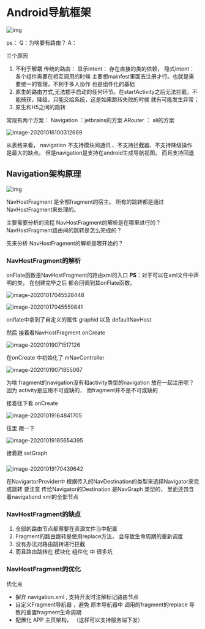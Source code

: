 # Android导航框架

![img](https://img.mukewang.com/wiki/5f2991f809ea460716341524.jpg)



ps：
Q：为啥要有路由？
A：

三个原因

1. 不利于解耦
   传统的路由：
   显示intent： 存在直接的类的依赖，
   隐式intent：各个组件需要在相互调用的时候 主要想mainfest里面去注册才行。也就是需要统一的管理，不利于多人协作
   也是组件化的基础
2. 原生的路由方式,无法插手启动的任何环节。在startActivity之后无法拦截，不能捕获，降级，只能交给系统，这是如果跳转失败的时候 就有可能发生异常；
3. 原生和H5之间的跳转







常规有两个方案：
Navigation  ：jetbrains的方案
ARouter		： ali的方案

![image-20201016100312669](https://i.loli.net/2020/10/16/ZLN7AvHYknw5chy.png)


从表格来看，
navigation  不支持模块间通讯 、不支持拦截器、不支持降级操作 是最大的缺点。
但是navigation是支持在android生成导航视图。
而且支持回退

## Navigation架构原理

![img](https://img.mukewang.com/wiki/5ef5fd8709f1047a40342042.jpg)






NavHostFragment 是全部fragment的宿主。
所有的跳转都是通过NavHostFragment来处理的。

主要需要分析的流程
NavHostFragment的解析是在哪里进行的？
NavHostFragment路由间的跳转是怎么完成的？


先来分析 NavHostFragment的解析是哪开始的？

### NavHostFragment的解析

onFlate函数是NavHostFragment的路由xml的入口
**PS**：对于可以在xml文件中声明的类， 在创建完毕之后 都会回调到其onFlate函数。

![image-20201017045528448](https://i.loli.net/2020/10/17/lOqLBtU4jEucNMH.png)

![image-20201017045559841](https://i.loli.net/2020/10/17/5nHf6Je71iUwZmj.png)



onflate中拿到了自定义的属性  graphid 以及  defaultNavHost


然后 接着看NavHostFragment onCreate

![image-20201019071517126](https://i.loli.net/2020/10/19/vVDmURz4bWThOIS.png)



在onCreate 中初始化了 mNavController

![image-20201019071855067](https://i.loli.net/2020/10/19/ZxiYUDp8F9tKAzj.png)



为啥 fragment的navigation没有和activity类型的navigation 放在一起注册呢？
因为 activity是应用不可或缺的， 而fragment并不是不可或缺的

接着往下看 onCreate

![image-20201019164841705](https://i.loli.net/2020/10/19/vLhSmVUd6eRMKjl.png)

往里 跟一下

![image-20201019165654395](https://i.loli.net/2020/10/19/AmSbK1GeW8k2JZd.png)



接着跟 setGraph







### 

![image-20201019170439642](https://i.loli.net/2020/10/19/yEpjiFmMHgbKSq7.png)




在NavigartorProvider中 根据传入的NavDestination的类型来选择Navigator来完成跳转
要注意 传给Navigator的Destination 是NavGraph 类型的， 里面还包含着navigationd xml的全部节点



### NavHostFragment的缺点



1. 全部的路由节点都需要在资源文件当中配置
2. Fragment的路由跳转是使用replace方法， 会导致生命周期的重新调度
3. 没有办法对路由跳转进行拦截
4.  而且路由跳转在 模块化 组件化 中 很多坑





### NavHostFragment的优化

优化点

-  摒弃 navigation.xml , 支持开发时注解标记路由节点
- 自定义Fragment导航器 ，避免 原本导航器中 调用的fragment的replace 
  导致的重置fragment生命周期
- 配置化 APP 主页架构， （这样可以支持服务端下发）

